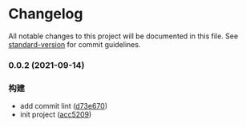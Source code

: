 # Changelog

All notable changes to this project will be documented in this file. See [standard-version](https://github.com/conventional-changelog/standard-version) for commit guidelines.

### 0.0.2 (2021-09-14)


### 构建

* add commit lint ([d73e670](https://github.com/wanglihua007/whooks/commit/d73e6702628ccb612a7ce58933f18236e357a794))
* init project ([acc5209](https://github.com/wanglihua007/whooks/commit/acc52092c2805afb8958d1c7a5c27761bf3a39f6))
